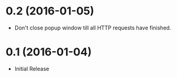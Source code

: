 # 0.2 (2016-01-05)

* Don't close popup window till all HTTP requests have finished.

# 0.1 (2016-01-04)

* Initial Release
